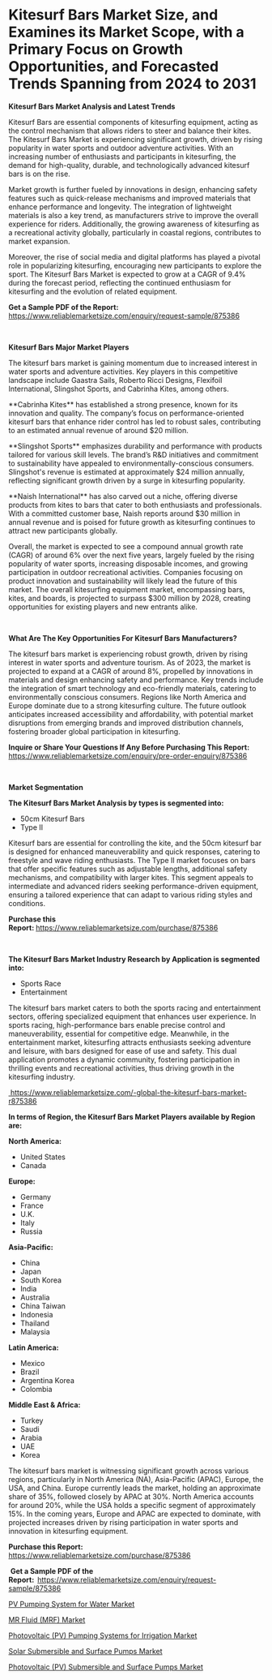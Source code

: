 <p><h1>Kitesurf Bars Market Size, and Examines its Market Scope, with a Primary Focus on Growth Opportunities, and Forecasted Trends Spanning from 2024 to 2031</h1></p><p><strong>Kitesurf Bars Market Analysis and Latest Trends</strong></p>
<p><p>Kitesurf Bars are essential components of kitesurfing equipment, acting as the control mechanism that allows riders to steer and balance their kites. The Kitesurf Bars Market is experiencing significant growth, driven by rising popularity in water sports and outdoor adventure activities. With an increasing number of enthusiasts and participants in kitesurfing, the demand for high-quality, durable, and technologically advanced kitesurf bars is on the rise.</p><p>Market growth is further fueled by innovations in design, enhancing safety features such as quick-release mechanisms and improved materials that enhance performance and longevity. The integration of lightweight materials is also a key trend, as manufacturers strive to improve the overall experience for riders. Additionally, the growing awareness of kitesurfing as a recreational activity globally, particularly in coastal regions, contributes to market expansion.</p><p>Moreover, the rise of social media and digital platforms has played a pivotal role in popularizing kitesurfing, encouraging new participants to explore the sport. The Kitesurf Bars Market is expected to grow at a CAGR of 9.4% during the forecast period, reflecting the continued enthusiasm for kitesurfing and the evolution of related equipment.</p></p>
<p><strong>Get a Sample PDF of the Report:&nbsp;</strong> <a href="https://www.reliablemarketsize.com/enquiry/request-sample/875386?utm_campaign=1105&utm_medium=2&utm_source=Github&utm_content=ia&utm_term=11102024&utm_id=kitesurf-bars">https://www.reliablemarketsize.com/enquiry/request-sample/875386</a></p>
<p>&nbsp;</p>
<p><strong>Kitesurf Bars Major Market Players</strong></p>
<p><p>The kitesurf bars market is gaining momentum due to increased interest in water sports and adventure activities. Key players in this competitive landscape include Gaastra Sails, Roberto Ricci Designs, Flexifoil International, Slingshot Sports, and Cabrinha Kites, among others.</p><p>**Cabrinha Kites** has established a strong presence, known for its innovation and quality. The company’s focus on performance-oriented kitesurf bars that enhance rider control has led to robust sales, contributing to an estimated annual revenue of around $20 million. </p><p>**Slingshot Sports** emphasizes durability and performance with products tailored for various skill levels. The brand’s R&D initiatives and commitment to sustainability have appealed to environmentally-conscious consumers. Slingshot's revenue is estimated at approximately $24 million annually, reflecting significant growth driven by a surge in kitesurfing popularity.</p><p>**Naish International** has also carved out a niche, offering diverse products from kites to bars that cater to both enthusiasts and professionals. With a committed customer base, Naish reports around $30 million in annual revenue and is poised for future growth as kitesurfing continues to attract new participants globally.</p><p>Overall, the market is expected to see a compound annual growth rate (CAGR) of around 6% over the next five years, largely fueled by the rising popularity of water sports, increasing disposable incomes, and growing participation in outdoor recreational activities. Companies focusing on product innovation and sustainability will likely lead the future of this market. The overall kitesurfing equipment market, encompassing bars, kites, and boards, is projected to surpass $300 million by 2028, creating opportunities for existing players and new entrants alike.</p></p>
<p>&nbsp;</p>
<p><strong>What Are The Key Opportunities For Kitesurf Bars Manufacturers?</strong></p>
<p><p>The kitesurf bars market is experiencing robust growth, driven by rising interest in water sports and adventure tourism. As of 2023, the market is projected to expand at a CAGR of around 8%, propelled by innovations in materials and design enhancing safety and performance. Key trends include the integration of smart technology and eco-friendly materials, catering to environmentally conscious consumers. Regions like North America and Europe dominate due to a strong kitesurfing culture. The future outlook anticipates increased accessibility and affordability, with potential market disruptions from emerging brands and improved distribution channels, fostering broader global participation in kitesurfing.</p></p>
<p><strong>Inquire or Share Your Questions If Any Before Purchasing This Report:</strong> <a href="https://www.reliablemarketsize.com/enquiry/pre-order-enquiry/875386?utm_campaign=1105&utm_medium=2&utm_source=Github&utm_content=ia&utm_term=11102024&utm_id=kitesurf-bars">https://www.reliablemarketsize.com/enquiry/pre-order-enquiry/875386</a></p>
<p>&nbsp;</p>
<p><strong>Market Segmentation</strong></p>
<p><strong>The Kitesurf Bars Market Analysis by types is segmented into:</strong></p>
<p><ul><li>50cm Kitesurf Bars</li><li>Type II</li></ul></p>
<p><p>Kitesurf bars are essential for controlling the kite, and the 50cm kitesurf bar is designed for enhanced maneuverability and quick responses, catering to freestyle and wave riding enthusiasts. The Type II market focuses on bars that offer specific features such as adjustable lengths, additional safety mechanisms, and compatibility with larger kites. This segment appeals to intermediate and advanced riders seeking performance-driven equipment, ensuring a tailored experience that can adapt to various riding styles and conditions.</p></p>
<p><strong>Purchase this Report:&nbsp;</strong><a href="https://www.reliablemarketsize.com/purchase/875386?utm_campaign=1105&utm_medium=2&utm_source=Github&utm_content=ia&utm_term=11102024&utm_id=kitesurf-bars">https://www.reliablemarketsize.com/purchase/875386</a></p>
<p>&nbsp;</p>
<p><strong>The Kitesurf Bars Market Industry Research by Application is segmented into:</strong></p>
<p><ul><li>Sports Race</li><li>Entertainment</li></ul></p>
<p><p>The kitesurf bars market caters to both the sports racing and entertainment sectors, offering specialized equipment that enhances user experience. In sports racing, high-performance bars enable precise control and maneuverability, essential for competitive edge. Meanwhile, in the entertainment market, kitesurfing attracts enthusiasts seeking adventure and leisure, with bars designed for ease of use and safety. This dual application promotes a dynamic community, fostering participation in thrilling events and recreational activities, thus driving growth in the kitesurfing industry.</p></p>
<p><a href="https://www.reliablemarketsize.com/-global-the-kitesurf-bars-market-r875386?utm_campaign=1105&utm_medium=2&utm_source=Github&utm_content=ia&utm_term=11102024&utm_id=kitesurf-bars">&nbsp;https://www.reliablemarketsize.com/-global-the-kitesurf-bars-market-r875386</a></p>
<p><strong>In terms of Region, the Kitesurf Bars Market Players available by Region are:</strong></p>
<p>
    <p> <strong> North America: </strong>
        <ul>
            <li>United States</li>
            <li>Canada</li>
        </ul>
        </p> 
    <p> <strong> Europe: </strong>
        <ul>
            <li>Germany</li>
            <li>France</li>
            <li>U.K.</li>
            <li>Italy</li>
            <li>Russia</li>
        </ul>
        </p> 
    <p> <strong> Asia-Pacific: </strong>
        <ul>
            <li>China</li>
            <li>Japan</li>
            <li>South Korea</li>
            <li>India</li>
            <li>Australia</li>
            <li>China Taiwan</li>
            <li>Indonesia</li>
            <li>Thailand</li>
            <li>Malaysia</li>
        </ul>
        </p> 
    <p> <strong> Latin America: </strong>
        <ul>
            <li>Mexico</li>
            <li>Brazil</li>
            <li>Argentina Korea</li>
            <li>Colombia</li>
        </ul>
        </p> 
    <p> <strong> Middle East & Africa: </strong>
        <ul>
            <li>Turkey</li>
            <li>Saudi</li>
            <li>Arabia</li>
            <li>UAE</li>
            <li>Korea</li>
        </ul>
    </p>
    </p>
<p><p>The kitesurf bars market is witnessing significant growth across various regions, particularly in North America (NA), Asia-Pacific (APAC), Europe, the USA, and China. Europe currently leads the market, holding an approximate share of 35%, followed closely by APAC at 30%. North America accounts for around 20%, while the USA holds a specific segment of approximately 15%. In the coming years, Europe and APAC are expected to dominate, with projected increases driven by rising participation in water sports and innovation in kitesurfing equipment.</p></p>
<p><strong>Purchase this Report: </strong><a href="https://www.reliablemarketsize.com/purchase/875386?utm_campaign=1105&utm_medium=2&utm_source=Github&utm_content=ia&utm_term=11102024&utm_id=kitesurf-bars">https://www.reliablemarketsize.com/purchase/875386</a></p>
<p>&nbsp;<strong>Get a Sample PDF of the Report:&nbsp;&nbsp;</strong><a href="https://www.reliablemarketsize.com/enquiry/request-sample/875386?utm_campaign=1105&utm_medium=2&utm_source=Github&utm_content=ia&utm_term=11102024&utm_id=kitesurf-bars">https://www.reliablemarketsize.com/enquiry/request-sample/875386</a></p>
<p><strong></strong></p>
<p><p><a href="https://www.linkedin.com/pulse/pv-pumping-system-water-market-trends-strategic-insights-l1jnc?utm_campaign=1105&utm_medium=2&utm_source=Github&utm_content=ia&utm_term=11102024&utm_id=kitesurf-bars">PV Pumping System for Water Market</a></p><p><a href="https://www.linkedin.com/pulse/global-mr-fluid-mrf-market-analysis-key-trends-future-1fcbe?utm_campaign=1105&utm_medium=2&utm_source=Github&utm_content=ia&utm_term=11102024&utm_id=kitesurf-bars">MR Fluid (MRF) Market</a></p><p><a href="https://www.linkedin.com/pulse/insights-photovoltaic-pv-pumping-systems-irrigation-market-owpwc?utm_campaign=1105&utm_medium=2&utm_source=Github&utm_content=ia&utm_term=11102024&utm_id=kitesurf-bars">Photovoltaic (PV) Pumping Systems for Irrigation Market</a></p><p><a href="https://www.linkedin.com/pulse/pioneering-growth-analyzing-global-solar-submersible-surface-gnfcc?utm_campaign=1105&utm_medium=2&utm_source=Github&utm_content=ia&utm_term=11102024&utm_id=kitesurf-bars">Solar Submersible and Surface Pumps Market</a></p><p><a href="https://www.linkedin.com/pulse/photovoltaic-pv-submersible-surface-pumps-market-trends-analysis-laadc?utm_campaign=1105&utm_medium=2&utm_source=Github&utm_content=ia&utm_term=11102024&utm_id=kitesurf-bars">Photovoltaic (PV) Submersible and Surface Pumps Market</a></p></p>